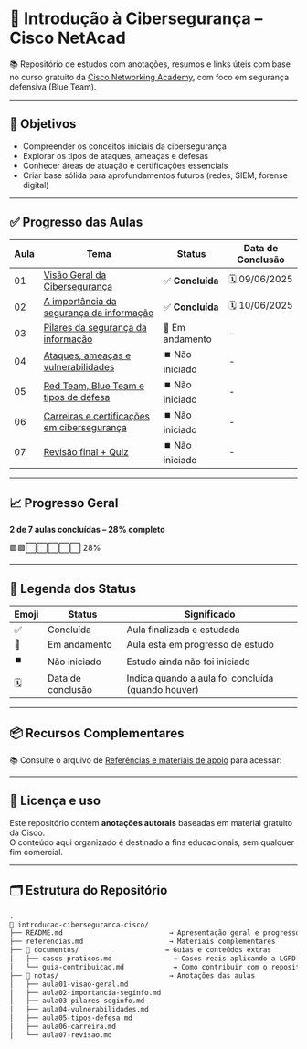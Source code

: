 # 🔐 Introdução à Cibersegurança – Cisco NetAcad

📚 Repositório de estudos com anotações, resumos e links úteis com base no curso gratuito da [Cisco Networking Academy](https://skillsforall.com/course/introduction-to-cybersecurity), com foco em segurança defensiva (Blue Team).

---

## 🎯 Objetivos

- Compreender os conceitos iniciais da cibersegurança
- Explorar os tipos de ataques, ameaças e defesas
- Conhecer áreas de atuação e certificações essenciais
- Criar base sólida para aprofundamentos futuros (redes, SIEM, forense digital)

---

## ✅ Progresso das Aulas

| Aula | Tema                                                                                 | Status            | Data de Conclusão |
|------|--------------------------------------------------------------------------------------|-------------------|-------------------|
| 01   | [Visão Geral da Cibersegurança](./notas/aula01-visao-geral.md)                       | ✅ **Concluída**  | 🗓️ 09/06/2025     |
| 02   | [A importância da segurança da informação](./notas/aula02-importancia-seginfo.md)    | ✅ **Concluída**  | 🗓️ 10/06/2025     |
| 03   | [Pilares da segurança da informação](./notas/aula03-pilares-seginfo.md)              | 🔄 Em andamento   | -                 |
| 04   | [Ataques, ameaças e vulnerabilidades](./notas/aula04-vulnerabilidades.md)            | ⏹️ Não iniciado  | -                 |
| 05   | [Red Team, Blue Team e tipos de defesa](./notas/aula05-tipos-defesa.md)              | ⏹️ Não iniciado  | -                 |
| 06   | [Carreiras e certificações em cibersegurança](./notas/aula06-carreira.md)            | ⏹️ Não iniciado  | -                 |
| 07   | [Revisão final + Quiz](./notas/aula07-revisao.md)                                    | ⏹️ Não iniciado  | -                 |


---

## 📈 Progresso Geral

**2 de 7 aulas concluídas – 28% completo**

🟩🟩⬜⬜⬜⬜⬜ 28%

---

## 📘 Legenda dos Status

| Emoji | Status          | Significado                                           |
|-------|------------------|-------------------------------------------------------|
| ✅    | Concluída         | Aula finalizada e estudada                           |
| 🔄    | Em andamento      | Aula está em progresso de estudo                     |
| ⏹️    | Não iniciado      | Estudo ainda não foi iniciado                        |
| 🗓️    | Data de conclusão | Indica quando a aula foi concluída (quando houver)  |

---

## 📦 Recursos Complementares

📚 Consulte o arquivo de [Referências e materiais de apoio](./referencias.md) para acessar:

---

## 🧠 Licença e uso

Este repositório contém **anotações autorais** baseadas em material gratuito da Cisco.  
O conteúdo aqui organizado é destinado a fins educacionais, sem qualquer fim comercial.

---

## 🗂️ Estrutura do Repositório

```bash
.
📁 introducao-ciberseguranca-cisco/
├── README.md                          → Apresentação geral e progresso
├── referencias.md                     → Materiais complementares
├── 📁 documentos/                     → Guias e conteúdos extras
│   ├── casos-praticos.md               → Casos reais aplicando a LGPD
│   └── guia-contribuicao.md            → Como contribuir com o repositório
├── 📁 notas/                           → Anotações das aulas
│   ├── aula01-visao-geral.md
│   ├── aula02-importancia-seginfo.md
│   ├── aula03-pilares-seginfo.md
│   ├── aula04-vulnerabilidades.md
│   ├── aula05-tipos-defesa.md
│   ├── aula06-carreira.md
│   └── aula07-revisao.md

